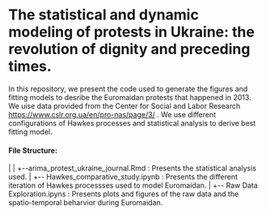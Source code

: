 # The statistical and dynamic modeling of protests in Ukraine: the revolution of dignity and preceding times.

In this repository, we present the code used to generate the figures and fitting models to desribe the Euromaidan protests that happened in 2013. We uise data provided from the Center for Social and Labor Research https://www.cslr.org.ua/en/pro-nas/page/3/ . We use different configurations of Hawkes processes and statistical analysis to derive best fitting model.

#### File Structure:
|
|
+--arima_protest_ukraine_journal.Rmd : Presents the statistical analysis used.
|
+-- Hawkes_comparative_study.ipynb : Presents the different iteration of Hawkes processses used to model Euromaidan.
|
+-- Raw Data Exploration.ipyns : Presents plots and figures of the raw data and the spatio-temporal beharvior during Euromaidan.
